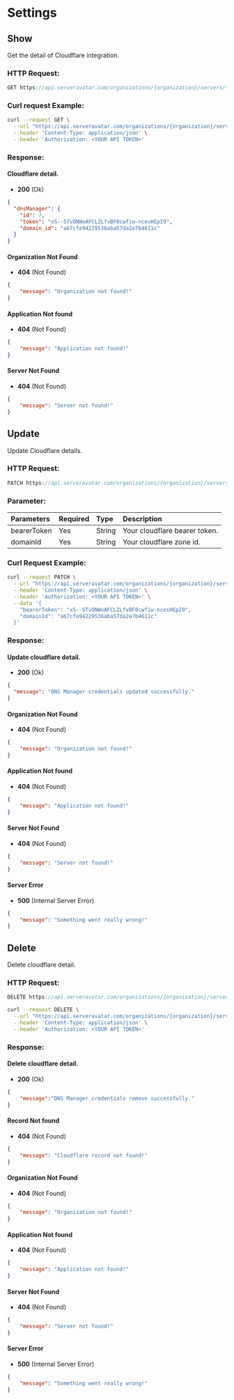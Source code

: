# Settings

## Show

Get the detail of Cloudflare integration.

### HTTP Request:

```js
GET https://api.serveravatar.com/organizations/{organization}/servers/{server}/applications/{application}/dns-manager
```

### Curl request Example:

```sh
curl --request GET \
  --url "https://api.serveravatar.com/organizations/{organization}/servers/{server}/applications/{application}/dns-manager" \
  --header 'Content-Type: application/json' \
  --header 'Authorization: <YOUR API TOKEN>'
```

### Response:

#### Cloudflare detail.

- __200__ (Ok)

``` json
{
  "dnsManager": {
    "id": 7,
    "token": "xS--5TvONWoAFCLZLfvBF0cwfiw-ncesHEpI9",
    "domain_id": "a67cfe94229536aba57da2e7b4611c"
  }
}
```

#### Organization Not Found
- __404__ (Not Found)

```json
{
    "message": "Organization not found!"
}
```

#### Application Not found
- __404__ (Not Found)

```json
{
    "message": "Application not found!"
}
```

#### Server Not Found
- __404__ (Not Found)

```json
{
    "message": "Server not found!"
}
```

## Update

Update Cloudflare details.

### HTTP Request:

```js
PATCH https://api.serveravatar.com/organizations/{organization}/servers/{server}/applications/{application}/dns-manager
```

### Parameter:

| Parameters     | Required | Type      | Description      |
|:------------- |:------------- |:--------------|:----------------- |
| bearerToken | Yes | String | Your cloudflare bearer token. |
| domainId | Yes | String | Your cloudflare zone id. |

### Curl Request Example:

```sh
curl --request PATCH \
  --url "https://api.serveravatar.com/organizations/{organization}/servers/{server}/applications/{application}/dns-manager" \
  --header 'Content-Type: application/json' \
  --header 'Authorization: <YOUR API TOKEN>' \
  --data '{
    "bearerToken": "xS--5TvONWoAFCLZLfvBF0cwfiw-ncesHEpI9",
    "domainId": "a67cfe94229536aba57da2e7b4611c"
  }'
```

### Response:

#### Update cloudflare detail.

- __200__ (Ok)

``` json
{
  "message": "DNS Manager credentials updated successfully."
}
```

#### Organization Not Found
- __404__ (Not Found)

```json
{
    "message": "Organization not found!"
}
```

#### Application Not found
- __404__ (Not Found)

```json
{
    "message": "Application not found!"
}
```

#### Server Not Found
- __404__ (Not Found)

```json
{
    "message": "Server not found!"
}
```

#### Server Error
- __500__ (Internal Server Error)
```json
{
    "message": "Something went really wrong!"
}
```

## Delete

Delete cloudflare detail.

### HTTP Request:

```js
DELETE https://api.serveravatar.com/organizations/{organization}/servers/{server}/applications/{application}/dns-manager
```

```sh
curl --request DELETE \
  --url "https://api.serveravatar.com/organizations/{organization}/servers/{server}/applications/{application}/dns-manager" \
  --header 'Content-Type: application/json' \
  --header 'Authorization: <YOUR API TOKEN>' 
```

### Response:

#### Delete cloudflare detail.

- __200__ (Ok)

``` json
{
	"message":"DNS Manager credentials remove successfully."
}
```

#### Record Not found
- __404__ (Not Found)

```json
{
    "message": "Cloudflare record not found!"
}
```

#### Organization Not Found
- __404__ (Not Found)

```json
{
    "message": "Organization not found!"
}
```

#### Application Not found
- __404__ (Not Found)

```json
{
    "message": "Application not found!"
}
```

#### Server Not Found
- __404__ (Not Found)

```json
{
    "message": "Server not found!"
}
```

#### Server Error
- __500__ (Internal Server Error)
```json
{
    "message": "Something went really wrong!"
}
```